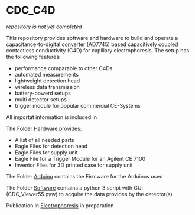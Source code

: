 # CDC_C4D
_repository is not yet completed_

This repository provides software and hardware to build and operate a capacitance-to-digital converter (AD7745) based capacitively coupled contactless conductivity (C4D) for capillary electrophoresis.
The setup has the following features:
- performance comparable to other C4Ds
- automated measurements
- lightweight detection head
- wireless data transmission
- battery-powerd setups 
- multi detector setups
- trigger module for popular commercial CE-Systems

All importat information is included in 

The Folder [Hardware](https://github.com/AGHuhn/CDC_C4D/tree/main/Hardware) provides:
- A list of all needed parts
- Eagle Files for detection head
- Eagle Files for supply unit
- Eagle File for a Trigger Module for an Agilent CE 7100
- Inventor Files for 3D printed case for supply unit

The Folder [Arduino](https://github.com/AGHuhn/CDC_C4D/tree/main/Arduino) contains the Firmware for the Arduinos used

The Folder [Software](https://github.com/AGHuhn/CDC_C4D/tree/main/Software) contains a python 3 script with GUI (CDC_Viewer55.pyw) to acquire the data provides by the detector(s) 

Publication in [Electrophoresis](https://onlinelibrary.wiley.com/journal/15222683) in preparation
